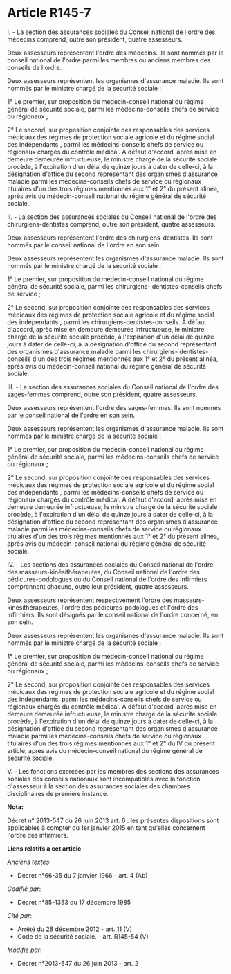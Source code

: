 # Article R145-7

I. - La section des assurances sociales du Conseil national de l'ordre des médecins comprend, outre son président, quatre
assesseurs. 

Deux assesseurs représentent l'ordre des médecins. Ils sont nommés par le conseil national de l'ordre parmi les membres ou
anciens membres des conseils de l'ordre. 

Deux assesseurs représentent les organismes d'assurance maladie. Ils sont nommés par le ministre chargé de la sécurité
sociale : 

1° Le premier, sur proposition du médecin-conseil national du régime général de sécurité sociale, parmi les médecins-conseils
chefs de service ou régionaux ; 

2° Le second, sur proposition conjointe des responsables des services médicaux des régimes de protection sociale agricole et
du            régime social des indépendants , parmi les médecins-conseils chefs de service ou régionaux chargés du contrôle
médical. A défaut d'accord, après mise en demeure demeurée infructueuse, le ministre chargé de la sécurité sociale procède, à
l'expiration d'un délai de quinze jours à dater de celle-ci, à la désignation d'office du second représentant des organismes
d'assurance maladie parmi les médecins-conseils chefs de service ou régionaux titulaires d'un des trois régimes mentionnés
aux 1° et 2° du présent alinéa, après avis du médecin-conseil national du régime général de sécurité sociale. 

II. - La section des assurances sociales du Conseil national de l'ordre des chirurgiens-dentistes comprend, outre son
président, quatre assesseurs. 

Deux assesseurs représentent l'ordre des chirurgiens-dentistes. Ils sont nommés par le conseil national de l'ordre en son
sein. 

Deux assesseurs représentent les organismes d'assurance maladie. Ils sont nommés par le ministre chargé de la sécurité
sociale : 

1° Le premier, sur proposition du médecin-conseil national du régime général de sécurité sociale, parmi les chirurgiens-
dentistes-conseils chefs de service ; 

2° Le second, sur proposition conjointe des responsables des services médicaux des régimes de protection sociale agricole et
du            régime social des indépendants , parmi les chirurgiens-dentistes-conseils. A défaut d'accord, après mise en
demeure demeurée infructueuse, le ministre chargé de la sécurité sociale procède, à l'expiration d'un délai de quinze jours à
dater de celle-ci, à la désignation d'office du second représentant des organismes d'assurance maladie parmi les chirurgiens-
dentistes-conseils d'un des trois régimes mentionnés aux 1° et 2° du présent alinéa, après avis du médecin-conseil national
du régime général de sécurité sociale. 

III. - La section des assurances sociales du Conseil national de l'ordre des sages-femmes comprend, outre son président,
quatre assesseurs. 

Deux assesseurs représentent l'ordre des sages-femmes. Ils sont nommés par le conseil national de l'ordre en son sein. 

Deux assesseurs représentent les organismes d'assurance maladie. Ils sont nommés par le ministre chargé de la sécurité
sociale : 

1° Le premier, sur proposition du médecin-conseil national du régime général de sécurité sociale, parmi les médecins-conseils
chefs de service ou régionaux ; 

2° Le second, sur proposition conjointe des responsables des services médicaux des régimes de protection sociale agricole et
du            régime social des indépendants , parmi les médecins-conseils chefs de service ou régionaux chargés du contrôle
médical. A défaut d'accord, après mise en demeure demeurée infructueuse, le ministre chargé de la sécurité sociale procède, à
l'expiration d'un délai de quinze jours à dater de celle-ci, à la désignation d'office du second représentant des organismes
d'assurance maladie parmi les médecins-conseils chefs de service ou régionaux titulaires d'un des trois régimes mentionnés
aux 1° et 2° du présent alinéa, après avis du médecin-conseil national du régime général de sécurité sociale.

IV. - Les sections des assurances sociales du Conseil national de l'ordre des masseurs-kinésithérapeutes, du Conseil national
de l'ordre des pédicures-podologues ou du Conseil national de l'ordre des infirmiers comprennent chacune, outre leur
président, quatre assesseurs.

Deux assesseurs représentent respectivement l'ordre des masseurs-kinésithérapeutes, l'ordre des pédicures-podologues et
l'ordre des infirmiers. Ils sont désignés par le conseil national de l'ordre concerné, en son sein.

Deux assesseurs représentent les organismes d'assurance maladie. Ils sont nommés par le ministre chargé de la sécurité
sociale :

1° Le premier, sur proposition du médecin-conseil national du régime général de sécurité sociale, parmi les médecins-conseils
chefs de service ou régionaux ;

2° Le second, sur proposition conjointe des responsables des services médicaux des régimes de protection sociale agricole et
du régime social des indépendants, parmi les médecins-conseils chefs de service ou régionaux chargés du contrôle médical. A
défaut d'accord, après mise en demeure demeurée infructueuse, le ministre chargé de la sécurité sociale procède, à
l'expiration d'un délai de quinze jours à dater de celle-ci, à la désignation d'office du second représentant des organismes
d'assurance maladie parmi les médecins-conseils chefs de service ou régionaux titulaires d'un des trois régimes mentionnés
aux 1° et 2° du IV du présent article, après avis du médecin-conseil national du régime général de sécurité sociale.

V. - Les fonctions exercées par les membres des sections des assurances sociales des conseils nationaux sont incompatibles
avec la fonction d'assesseur à la section des assurances sociales des chambres disciplinaires de première instance.

**Nota:**

Décret n° 2013-547 du 26 juin 2013 art. 6 : les présentes dispositions  sont applicables à compter du 1er janvier 2015 en
tant qu'elles  concernent l'ordre des infirmiers.

**Liens relatifs à cet article**

_Anciens textes_:

  - Décret n°66-35 du 7 janvier 1966 - art. 4 (Ab)

_Codifié par_:

  - Décret n°85-1353 du 17 décembre 1985

_Cité par_:

  - Arrêté du 28 décembre 2012 - art. 11 (V)
  - Code de la sécurité sociale. - art. R145-54 (V)

_Modifié par_:

  - Décret n°2013-547 du 26 juin 2013 - art. 2
